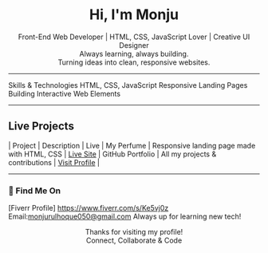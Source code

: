 <h1 align="center">Hi, I'm Monju </h1>

<p align="center">
  Front-End Web Developer | HTML, CSS, JavaScript Lover | Creative UI Designer <br>
  Always learning, always building. <br>
  Turning ideas into clean, responsive websites.
</p>

---

Skills & Technologies
HTML, CSS, JavaScript
Responsive Landing Pages
Building Interactive Web Elements

---

## Live Projects

| Project | Description | Live |
My Perfume | Responsive landing page made with HTML, CSS | [Live Site](https://monjurul-hoque33.github.io/My-perfume/) |
 GitHub Portfolio | All my projects & contributions | [Visit Profile](https://github.com/Monjurul-Hoque33) |

---

### 🔗 Find Me On
 [Fiverr Profile] https://www.fiverr.com/s/Ke5vj0z
Email:monjurulhoque050@gmail.com
Always up for learning new tech!


<p align="center">
  Thanks for visiting my profile! <br>
  Connect, Collaborate & Code 
</p>

